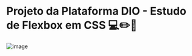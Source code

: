 # Projeto da Plataforma DIO - Estudo de Flexbox em CSS :computer::pencil2::blue_book:
![image](https://user-images.githubusercontent.com/109762905/181695097-f6fe076e-9dbc-4f09-b1be-0083f35ad0b7.png)

